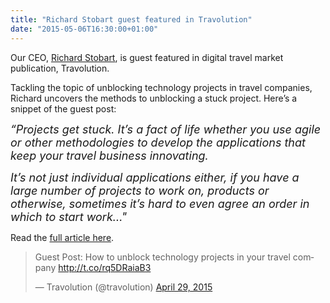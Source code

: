 ```yaml
---
title: "Richard Stobart guest featured in Travolution"
date: "2015-05-06T16:30:00+01:00"
---
```


<p>Our CEO, <a href="../team#richard-stobart">Richard Stobart</a>, is guest featured in digital travel market publication, Travolution.<br/></p>

<p>Tackling the topic of unblocking technology projects in travel companies, Richard uncovers the methods to unblocking a stuck project. Here’s a snippet of the guest post:<br/></p>

<p><font size="4"><i>“Projects get stuck. It’s a fact of life whether you use agile or other methodologies to develop the applications that keep your travel business innovating.<br></p>

<p>It’s not just individual applications either, if you have a large number of projects to work on, products or otherwise, sometimes it’s hard to even agree an order in which to start work...&quot;</i></font><br/></p>

<p>Read the <a href="http://www.travolution.co.uk/articles/2015/04/29/11949/guest-post-how-to-unblock-technology-projects-in-your-travel-company">full article here</a>.<br/></p>

<p><blockquote class="twitter-tweet tw-align-center" lang="en"><p lang="en" dir="ltr">Guest Post: How to unblock technology projects in your travel company <a href="http://t.co/rq5DRaiaB3"><a href="http://t.co/rq5DRaiaB3">http://t.co/rq5DRaiaB3</a></a></p>&mdash; Travolution (@travolution) <a href="https://twitter.com/travolution/status/593430215524745217">April 29, 2015</a></blockquote> <script async src="https://platform.twitter.com/widgets.js" charset="utf-8"></script></p>
